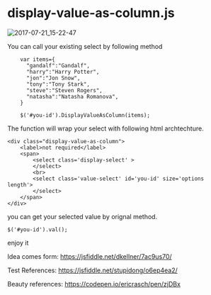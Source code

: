 # display-value-as-column.js

![2017-07-21_15-22-47](https://user-images.githubusercontent.com/25354610/28479160-36d57792-6e29-11e7-91a4-c3d2679b7a5f.png)

You can call your existing select by following method
```
    var items={
      "gandalf":"Gandalf",
      "harry":"Harry Potter",
      "jon":"Jon Snow",
      "tony":"Tony Stark",
      "steve":"Steven Rogers",
      "natasha":"Natasha Romanova",
    }

    $('#you-id').DisplayValueAsColumn(items);

```

The function will wrap your select with following html archtechture.
```
<div class="display-value-as-column">
    <label>not required</label>
    <span>
    	<select class='display-select' >
        </select>
        <br>
    	<select class='value-select' id='you-id' size='options length'>
    	</select>
    </span>
</div>
```


you can get your selected value by orignal method.
```
$('#you-id').val();
```

enjoy it

Idea comes form: https://jsfiddle.net/dkellner/7ac9us70/

Test References: https://jsfiddle.net/stupidong/o6ep4ea2/

Beauty references: https://codepen.io/ericrasch/pen/zjDBx
